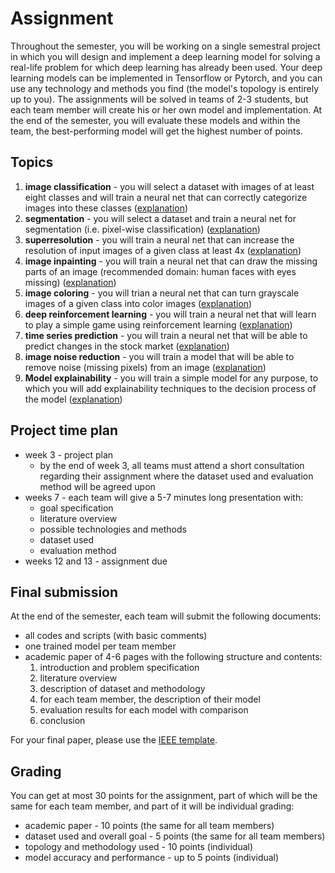 # Assignment

Throughout the semester, you will be working on a single semestral project in which you will design and implement a deep learning model for solving a real-life problem for which deep learning has already been used. Your deep learning models can be implemented in Tensorflow or Pytorch, and you can use any technology and methods you find (the model's topology is entirely up to you). The assignments will be solved in teams of 2-3 students, but each team member will create his or her own model and implementation. At the end of the semester, you will evaluate these models and within the team, the best-performing model will get the highest number of points.

## Topics
 1. **image classification** - you will select a dataset with images of at least eight classes and will train a neural net that can correctly categorize images into these classes ([explanation](https://missinglink.ai/guides/convolutional-neural-networks/convolutional-neural-networks-image-classification/))
 2. **segmentation** - you will select a dataset and train a neural net for segmentation (i.e. pixel-wise classification) ([explanation](https://missinglink.ai/guides/computer-vision/image-segmentation-deep-learning-methods-applications/))
 3. **superresolution** - you will train a neural net that can increase the resolution of input images of a given class at least 4x ([explanation](https://medium.com/beyondminds/an-introduction-to-super-resolution-using-deep-learning-f60aff9a499d))
 4. **image inpainting** - you will train a neural net that can draw the missing parts of an image (recommended domain: human faces with eyes missing) ([explanation](http://cs231n.stanford.edu/reports/2017/pdfs/328.pdf))
 5. **image coloring** - you will trian a neural net that can turn grayscale images of a given class into color images ([explanation](https://towardsdatascience.com/colorizing-images-with-a-convolutional-neural-network-3692d71956e2))
 6. **deep reinforcement learning** - you will train a neural net that will learn to play a simple game using reinforcement learning ([explanation](https://rubenfiszel.github.io/posts/rl4j/2016-08-24-Reinforcement-Learning-and-DQN.html))
 7. **time series prediction** - you will train a neural net that will be able to predict changes in the stock market ([explanation](https://medium.com/analytics-steps/introduction-to-time-series-analysis-time-series-forecasting-machine-learning-methods-models-ecaa76a7b0e3))
 8. **image noise reduction** - you will train a model that will be able to remove noise (missing pixels) from an image ([explanation](https://towardsdatascience.com/convolutional-autoencoders-for-image-noise-reduction-32fce9fc1763))
 9. **Model explainability** - you will train a simple model for any purpose, to which you will add explainability techniques to the decision process of the model ([explanation](https://towardsdatascience.com/what-is-explainable-ai-xai-afc56938d513))

## Project time plan
- week 3 - project plan
    - by the end of week 3, all teams must attend a short consultation regarding their assignment where the dataset used and evaluation method will be agreed upon
- weeks 7 - each team will give a 5-7 minutes long presentation with:
    - goal specification
    - literature overview
    - possible technologies and methods
    - dataset used
    - evaluation method
- weeks 12 and 13 - assignment due

## Final submission
At the end of the semester, each team will submit the following documents:

- all codes and scripts (with basic comments)
- one trained model per team member
- academic paper of 4-6 pages with the following structure and contents:
    1. introduction and problem specification
    2. literature overview
    3. description of dataset and methodology
    4. for each team member, the description of their model
    5. evaluation results for each model with comparison
    6. conclusion

For your final paper, please use the [IEEE template](https://www.ieee.org/conferences/publishing/templates.html).

## Grading
You can get at most 30 points for the assignment, part of which will be the same for each team member, and part of it will be individual grading:

- academic paper - 10 points (the same for all team members)
- dataset used and overall goal - 5 points (the same for all team members)
- topology and methodology used - 10 points (individual)
- model accuracy and performance - up to 5 points (individual)

